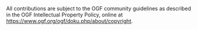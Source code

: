 All contributions are subject to the OGF community guidelines as described in the OGF Intellectual Property Policy, online at https://www.ogf.org/ogf/doku.php/about/copyright. 
